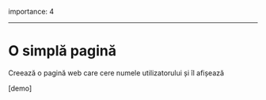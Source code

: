importance: 4

---

# O simplă pagină

Creează o pagină web care cere numele utilizatorului și îl afișează

[demo]
